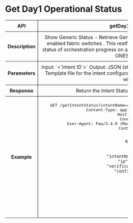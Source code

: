 # Get Day1 Operational Status

<!-- markdownlint-disable MD033 -->
<style>
  table {
    border-collapse: collapse;
    table-layout: fixed;
    width: 400px;
  }

  td {
    border: 1px solid black;
    padding: 8px;
    text-align: center;
    vertical-align: middle;
    word-wrap: break-word;
  }
</style>

<table>
  <tr>
    <th>API</th>
    <td><b>getDay1ConfigStatus</b></td>
  </tr>
  <tr>
    <th>Description</th>
    <td>Show Generic Status - Retrieve Generic Intent Status for provisioning on sonic enabled fabric switches . This restful API allows network  operators  to  get the status of orchestration progress on a specific switch in sonic fabric  enrolled with ONES application 
    </td>
  </tr>
  <tr>
    <th>Parameters</th>
    <td>Input: `<`Intent ID`>` Output: JSON (status)
        Input Parameter for the Rest API call -  Template file for the intent configuration for the whole fabric switches enrolled with ONES 
    </td>
  </tr>
  <tr>
    <th>Response</th>
    <td> Return  the Intent Status for the Day 1 orchestration. </td>
  </tr>
  <tr>
    <th>Example</th>
    <td> 
    <pre>
    GET /getIntentStatus?intentName=configure_az_1.yaml_20230223115541 HTTP/1.1
    Content-Type: application/json; charset=utf-8
    Host: 10.x.x.6:8787
    Connection: close
    User-Agent: Paw/3.4.0 (Macintosh; OS X/12.3.0) GCDHTTPRequest
    Content-Length: 61

    Response
    [
        {
        "intentName": "SNMPServer",
        "ip": "10.x.x.69",
        "verification_status": "1",
        "config_status": "1",
        "logs": ""
        },
    ]
    </pre>
    </td>
  </tr>
</table>
